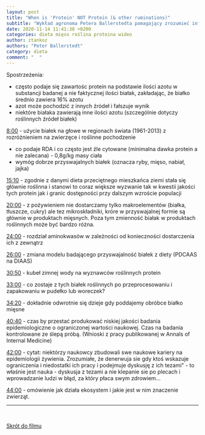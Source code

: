 ```yaml
---
layout: post
title: "When is 'Protein' NOT Protein (& other ruminations)"
subtitle: "Wykład agronoma Petera Ballerstedta pomagający zrozumieć informacje podawane na opakowaniach produktów (WIDEO)"
date: 2020-11-14 11:41:38 +0200
categories: dieta mięso roślina proteina wideo
author: ztankoz
authors: "Peter Ballerstedt"
category: dieta
comment: "  "
---
```


Spostrzeżenia:

- często podaje się zawartośc protein na podstawie ilości azotu w substancji badanej a nie faktycznej ilości białak, zakładając, że białko średnio zawiera 16% azotu
- azot może pochodzić z innych źródeł i fałszuje wynik
- niektóre białaka zawierają inne ilości azotu (szczególnie dotyczy roślinnych źródeł białek)

[8:00](https://youtu.be/gRvK86GEZ9U?t=476) - użycie białek na głowe w regionach świata (1961-2013) z rozróżnieniem na zwierzęce i roślinne pochodzenie

- co podaje RDA i co często jest źle cytowane (minimalna dawka protein a nie zalecana) - 0,8g/kg masy ciała
- wymóg dobrze przyswajalnych białek (oznacza ryby, mięso, nabiał, jajka)

[15:10](https://youtu.be/gRvK86GEZ9U?t=912) - zgodnie z danymi dieta przeciętnego mieszkańca ziemi stała się głównie roślinna i stanowi to coraz większe wyzwanie tak w kwestii jakości tych protein jak i granic dostępności przy dalszym wzroście populacji

[20:00](https://youtu.be/gRvK86GEZ9U?t=1196) - z pożywieniem nie dostarczamy tylko makroelementów (białka, tłuszcze, cukry) ale tez mikroskładniki, króre w przyswajalnej formie są głównie w produktach mięsnych. Poza tym zmienność białak w produktach roślinnych może być bardzo różna.

[24:00](https://youtu.be/gRvK86GEZ9U?t=1429) - rozdział aminokwasów w zależności od konieczności dostarczenia ich z zewnątrz

[26:00](https://youtu.be/gRvK86GEZ9U?t=1531) - zmiana modelu badającego przyswajalność białek z diety (PDCAAS na DIAAS)

[30:50](https://youtu.be/gRvK86GEZ9U?t=1849) - kubeł zimnej wody na wyznawców roślinnych protein

[33:00](https://youtu.be/gRvK86GEZ9U?t=1981) - co zostaje z tych białek roślinnych po przeprocesowaniu i zapakowaniu w pudełko lub woreczek?

[34:20](https://youtu.be/gRvK86GEZ9U?t=2059) - dokładnie odwrotnie się dzieje gdy poddajemy obróbce białko mięsne

[40:40](https://youtu.be/gRvK86GEZ9U?t=2444) - czas by przestać produkować niskiej jakości badania epidemiologiczne o ograniczonej wartości naukowej. Czas na badania kontrolowane ze ślepą próbą. (Wnioski z pracy publikowanej w Annals of Internal Medicine)

[42:00](https://youtu.be/gRvK86GEZ9U?t=2521) - cytat: niektórzy naukowcy zbudowali swe naukowe kariery na epidemiologii żywienia. Zrozumiałe, że denerwuja sie gdy ktoś wskazuje ograniczenia i niedostatki ich pracy i podejmuje dyskusję z ich tezami" - to właśnie jest nauka - dyskusja z tezami a nie klepanie sie po plecach i wprowadzanie ludzi w błąd, za który płaca swym zdrowiem...

[44:00](https://youtu.be/gRvK86GEZ9U?t=2649) - omówienie jak działa ekosystem i jakie jest w nim znaczenie zwierząt.

<hr>
<br>

[Skrót do filmu](https://youtu.be/gRvK86GEZ9U)
